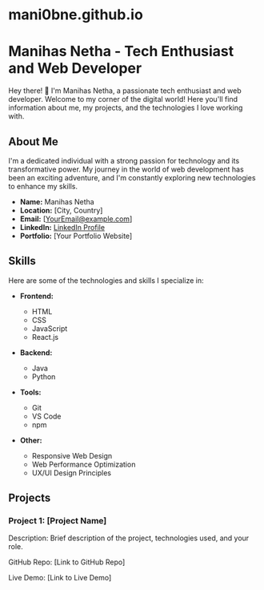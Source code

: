 # mani0bne.github.io
# Manihas Netha - Tech Enthusiast and Web Developer

Hey there! 👋 I'm Manihas Netha, a passionate tech enthusiast and web developer. Welcome to my corner of the digital world! Here you'll find information about me, my projects, and the technologies I love working with.

## About Me

I'm a dedicated individual with a strong passion for technology and its transformative power. My journey in the world of web development has been an exciting adventure, and I'm constantly exploring new technologies to enhance my skills.

- **Name:** Manihas Netha
- **Location:** [City, Country]
- **Email:** [YourEmail@example.com]
- **LinkedIn:** [LinkedIn Profile](https://www.linkedin.com/in/manihasnetha/)
- **Portfolio:** [Your Portfolio Website]

## Skills

Here are some of the technologies and skills I specialize in:

- **Frontend:**
  - HTML
  - CSS
  - JavaScript
  - React.js

- **Backend:**
  - Java
  - Python
    

- **Tools:**
  - Git
  - VS Code
  - npm

- **Other:**
  - Responsive Web Design
  - Web Performance Optimization
  - UX/UI Design Principles

## Projects

### Project 1: [Project Name]

Description: Brief description of the project, technologies used, and your role.

GitHub Repo: [Link to GitHub Repo]

Live Demo: [Link to Live Demo]
